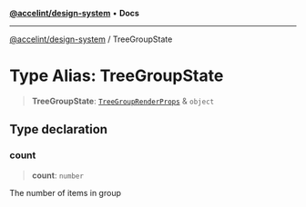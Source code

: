 [**@accelint/design-system**](../README.md) • **Docs**

***

[@accelint/design-system](../README.md) / TreeGroupState

# Type Alias: TreeGroupState

> **TreeGroupState**: [`TreeGroupRenderProps`](TreeGroupRenderProps.md) & `object`

## Type declaration

### count

> **count**: `number`

The number of items in group
